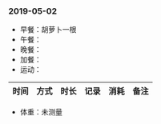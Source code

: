 ### 2019-05-02

* 早餐：胡萝卜一根
* 午餐：
* 晚餐：
* 加餐：
* 运动：

时间 | 方式 | 时长 | 记录 | 消耗 | 备注 
-|-|-|-|-|-

* 体重：未测量